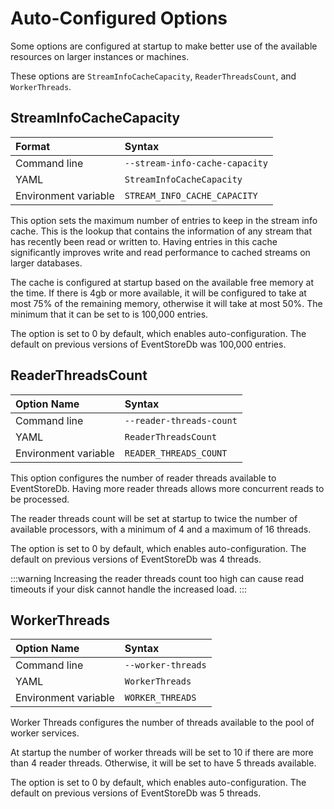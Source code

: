 # Auto-Configured Options

Some options are configured at startup to make better use of the available resources on larger instances or machines.

These options are `StreamInfoCacheCapacity`, `ReaderThreadsCount`, and `WorkerThreads`.

## StreamInfoCacheCapacity

| Format               | Syntax |
| :------------------- | :----- |
| Command line         | `--stream-info-cache-capacity` |
| YAML                 | `StreamInfoCacheCapacity` |
| Environment variable | `STREAM_INFO_CACHE_CAPACITY` | 

This option sets the maximum number of entries to keep in the stream info cache. This is the lookup that contains the information of any stream that has recently been read or written to. Having entries in this cache significantly improves write and read performance to cached streams on larger databases.

The cache is configured at startup based on the available free memory at the time. If there is 4gb or more available, it will be configured to take at most 75% of the remaining memory, otherwise it will take at most 50%. The minimum that it can be set to is 100,000 entries.

The option is set to 0 by default, which enables auto-configuration. The default on previous versions of EventStoreDb was 100,000 entries.

## ReaderThreadsCount

| Option Name               | Syntax |
| :------------------- | :----- |
| Command line         | `--reader-threads-count` |
| YAML                 | `ReaderThreadsCount` |
| Environment variable | `READER_THREADS_COUNT` | 

This option configures the number of reader threads available to EventStoreDb. Having more reader threads allows more concurrent reads to be processed.

The reader threads count will be set at startup to twice the number of available processors, with a minimum of 4 and a maximum of 16 threads.

The option is set to 0 by default, which enables auto-configuration. The default on previous versions of EventStoreDb was 4 threads.

:::warning
Increasing the reader threads count too high can cause read timeouts if your disk cannot handle the increased load.
:::

## WorkerThreads

| Option Name               | Syntax |
| :------------------- | :----- |
| Command line         | `--worker-threads` |
| YAML                 | `WorkerThreads` |
| Environment variable | `WORKER_THREADS` | 

Worker Threads configures the number of threads available to the pool of worker services.

At startup the number of worker threads will be set to 10 if there are more than 4 reader threads. Otherwise, it will be set to have 5 threads available.

The option is set to 0 by default, which enables auto-configuration. The default on previous versions of EventStoreDb was 5 threads.
